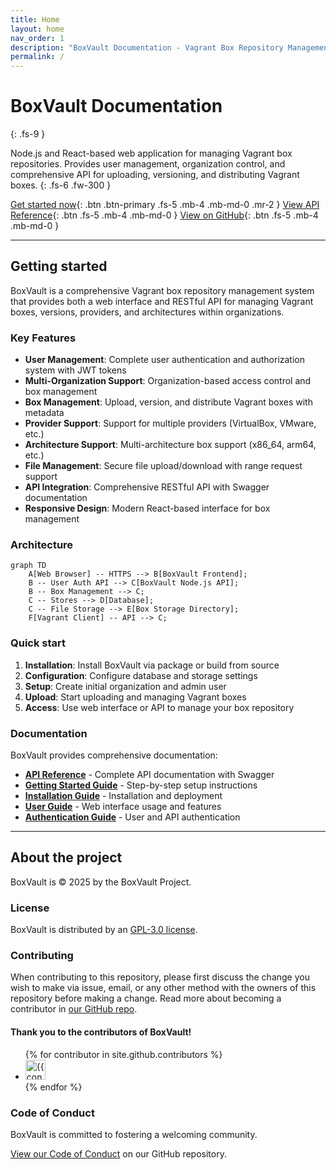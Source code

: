 ```yaml
---
title: Home
layout: home
nav_order: 1
description: "BoxVault Documentation - Vagrant Box Repository Management"
permalink: /
---
```


# BoxVault Documentation
{: .fs-9 }

Node.js and React-based web application for managing Vagrant box repositories. Provides user management, organization control, and comprehensive API for uploading, versioning, and distributing Vagrant boxes.
{: .fs-6 .fw-300 }

[Get started now](#getting-started){: .btn .btn-primary .fs-5 .mb-4 .mb-md-0 .mr-2 }
[View API Reference](docs/api/){: .btn .fs-5 .mb-4 .mb-md-0 }
[View on GitHub](https://github.com/Makr91/BoxVault){: .btn .fs-5 .mb-4 .mb-md-0 }

---

## Getting started

BoxVault is a comprehensive Vagrant box repository management system that provides both a web interface and RESTful API for managing Vagrant boxes, versions, providers, and architectures within organizations.

### Key Features

- **User Management**: Complete user authentication and authorization system with JWT tokens
- **Multi-Organization Support**: Organization-based access control and box management
- **Box Management**: Upload, version, and distribute Vagrant boxes with metadata
- **Provider Support**: Support for multiple providers (VirtualBox, VMware, etc.)
- **Architecture Support**: Multi-architecture box support (x86_64, arm64, etc.)
- **File Management**: Secure file upload/download with range request support
- **API Integration**: Comprehensive RESTful API with Swagger documentation
- **Responsive Design**: Modern React-based interface for box management

### Architecture

```mermaid
graph TD
    A[Web Browser] -- HTTPS --> B[BoxVault Frontend];
    B -- User Auth API --> C[BoxVault Node.js API];
    B -- Box Management --> C;
    C -- Stores --> D[Database];
    C -- File Storage --> E[Box Storage Directory];
    F[Vagrant Client] -- API --> C;
```

### Quick start

1. **Installation**: Install BoxVault via package or build from source
2. **Configuration**: Configure database and storage settings
3. **Setup**: Create initial organization and admin user
4. **Upload**: Start uploading and managing Vagrant boxes
5. **Access**: Use web interface or API to manage your box repository

### Documentation

BoxVault provides comprehensive documentation:

- **[API Reference](docs/api/)** - Complete API documentation with Swagger
- **[Getting Started Guide](docs/guides/getting-started/)** - Step-by-step setup instructions  
- **[Installation Guide](docs/guides/installation/)** - Installation and deployment
- **[User Guide](docs/guides/user-guide/)** - Web interface usage and features
- **[Authentication Guide](docs/guides/authentication/)** - User and API authentication

---

## About the project

BoxVault is &copy; 2025 by the BoxVault Project.

### License

BoxVault is distributed by an [GPL-3.0 license](https://github.com/Makr91/BoxVault/blob/main/LICENSE.md).

### Contributing

When contributing to this repository, please first discuss the change you wish to make via issue, email, or any other method with the owners of this repository before making a change. Read more about becoming a contributor in [our GitHub repo](https://github.com/Makr91/BoxVault#contributing).

#### Thank you to the contributors of BoxVault!

<ul class="list-style-none">
{% for contributor in site.github.contributors %}
  <li class="d-inline-block mr-1">
     <a href="{{ contributor.html_url }}"><img src="{{ contributor.avatar_url }}" width="32" height="32" alt="{{ contributor.login }}"></a>
  </li>
{% endfor %}
</ul>

### Code of Conduct

BoxVault is committed to fostering a welcoming community.

[View our Code of Conduct](https://github.com/Makr91/BoxVault/tree/main/CODE_OF_CONDUCT.md) on our GitHub repository.
